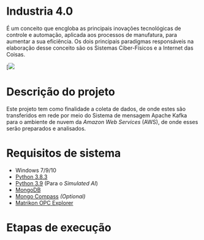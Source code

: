 # Industria 4.0
É um conceito que encgloba as principais inovações tecnológicas de controle e automação, aplicada aos processos de manufatura, para aumentar a sua eficiência. Os dois principais paradigmas responsáveis na elaboração desse conceito são os Sistemas Ciber-Físicos e a Internet das Coisas.

[![](https://github.com/Fmoreira12/Industry4.0/blob/master/Industry%204.0.png)


# Descrição do projeto
Este projeto tem como finalidade a coleta de dados, de onde estes são transferidos em rede por meio do Sistema de mensagem Apache Kafka para o ambiente de nuvem da *Amazon Web Services* (AWS), de onde esses serão preparados e analisados.

# Requisitos de sistema
- Windows 7/9/10
- [Python 3.8.3](https://www.python.org/downloads/release/python-383/)
- [Python 3.9](https://www.python.org/downloads/release/python-390/) (Para o *Simulated AI*)
- [MongoDB](https://www.mongodb.com/)
- [Mongo Compass](https://www.mongodb.com/products/compass) *(Optional)*
- [Matrikon OPC Explorer](https://www.matrikonopc.com/downloads/176/software/index.aspx)

# Etapas de execução



